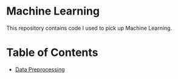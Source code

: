 # Machine Learning
This repository contains code I used to pick up Machine Learning.

# Table of Contents

* [Data Preprocessing](01-data-preprocessing/README.md)
